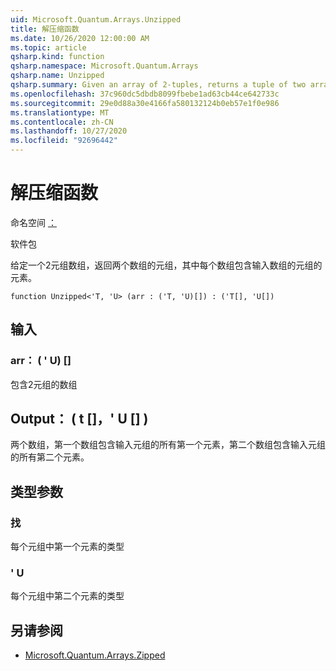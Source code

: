 ```yaml
---
uid: Microsoft.Quantum.Arrays.Unzipped
title: 解压缩函数
ms.date: 10/26/2020 12:00:00 AM
ms.topic: article
qsharp.kind: function
qsharp.namespace: Microsoft.Quantum.Arrays
qsharp.name: Unzipped
qsharp.summary: Given an array of 2-tuples, returns a tuple of two arrays, each containing the elements of the tuples of the input array.
ms.openlocfilehash: 37c960dc5dbdb8099fbebe1ad63cb44ce642733c
ms.sourcegitcommit: 29e0d88a30e4166fa580132124b0eb57e1f0e986
ms.translationtype: MT
ms.contentlocale: zh-CN
ms.lasthandoff: 10/27/2020
ms.locfileid: "92696442"
---
```

# <a name="unzipped-function"></a>解压缩函数

命名空间 [：](xref:Microsoft.Quantum.Arrays)

软件包 [](https://nuget.org/packages/)


给定一个2元组数组，返回两个数组的元组，其中每个数组包含输入数组的元组的元素。

```qsharp
function Unzipped<'T, 'U> (arr : ('T, 'U)[]) : ('T[], 'U[])
```


## <a name="input"></a>输入

### <a name="arr--tu"></a>arr： ( ' U) []

包含2元组的数组



## <a name="output--tu"></a>Output： ( t []，' U [] ) 

两个数组，第一个数组包含输入元组的所有第一个元素，第二个数组包含输入元组的所有第二个元素。

## <a name="type-parameters"></a>类型参数

### <a name="t"></a>找

每个元组中第一个元素的类型
### <a name="u"></a>' U

每个元组中第二个元素的类型

## <a name="see-also"></a>另请参阅

- [Microsoft.Quantum.Arrays.Zipped](xref:Microsoft.Quantum.Arrays.Zipped)